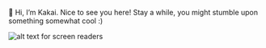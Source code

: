 👋 Hi, I’m Kakai. Nice to see you here! Stay a while, you might stumble upon something somewhat cool :)

![alt text for screen readers](/home/user/Pictures/aboutMe.png)

